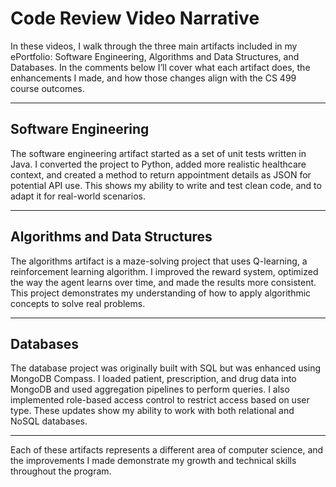 # Code Review Video Narrative

In these videos, I walk through the three main artifacts included in my ePortfolio: Software Engineering, Algorithms and Data Structures, and Databases. In the comments below I’ll cover what each artifact does, the enhancements I made, and how those changes align with the CS 499 course outcomes.

---

## Software Engineering

The software engineering artifact started as a set of unit tests written in Java. I converted the project to Python, added more realistic healthcare context, and created a method to return appointment details as JSON for potential API use. This shows my ability to write and test clean code, and to adapt it for real-world scenarios.

---

## Algorithms and Data Structures

The algorithms artifact is a maze-solving project that uses Q-learning, a reinforcement learning algorithm. I improved the reward system, optimized the way the agent learns over time, and made the results more consistent. This project demonstrates my understanding of how to apply algorithmic concepts to solve real problems.

---

## Databases

The database project was originally built with SQL but was enhanced using MongoDB Compass. I loaded patient, prescription, and drug data into MongoDB and used aggregation pipelines to perform queries. I also implemented role-based access control to restrict access based on user type. These updates show my ability to work with both relational and NoSQL databases.

---

Each of these artifacts represents a different area of computer science, and the improvements I made demonstrate my growth and technical skills throughout the program.
